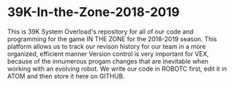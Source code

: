 # 39K-In-the-Zone-2018-2019
This is 39K System Overload's repository for all of our code and programming for the game IN THE ZONE for the 2018-2019 season.
This platform allows us to track our revison history for our team in a more organized, efficient manner 
Version control is very important for VEX, because of the innumerous progam changes that are inevitable when working with an evolving robot.
We write our code in ROBOTC first, edit it in ATOM and then store it here on GITHUB.
